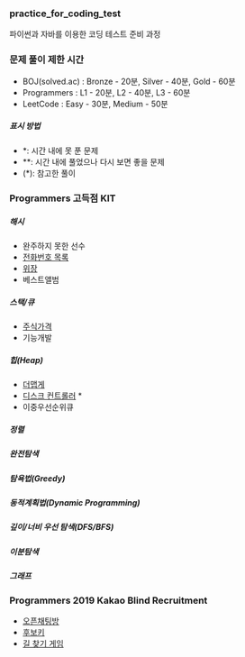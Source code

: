 ### practice_for_coding_test
파이썬과 자바를 이용한 코딩 테스트 준비 과정

### 문제 풀이 제한 시간
* BOJ(solved.ac) : Bronze - 20분, Silver - 40분, Gold - 60분
* Programmers : L1 - 20분, L2 - 40분, L3 - 60분
* LeetCode : Easy - 30분, Medium - 50분
##### 표시 방법
* *: 시간 내에 못 푼 문제
* **: 시간 내에 풀었으나 다시 보면 좋을 문제
* (*): 참고한 풀이

### Programmers 고득점 KIT
##### 해시
* 완주하지 못한 선수
* [전화번호 목록](https://github.com/HYEEWON/practice_for_coding_test/blob/master/programmers_kit/210105_%EC%A0%84%ED%99%94%EB%B2%88%ED%98%B8%EB%AA%A9%EB%A1%9D_%ED%95%B4%EC%8B%9C_L2.py)
* [위장](https://github.com/HYEEWON/practice_for_coding_test/blob/master/programmers_kit/210105_%EC%9C%84%EC%9E%A5_%ED%95%B4%EC%8B%9C_L2.py)
* 베스트앨범
##### 스택/큐
* [주식가격](https://github.com/HYEEWON/practice_for_coding_test/blob/master/programmers_kit/210105_%EC%A3%BC%EC%8B%9D%EA%B0%80%EA%B2%A9_%EC%8A%A4%ED%83%9D%ED%81%90_L2.py)
* 기능개발
##### 힙(Heap)
* [더맵게](https://github.com/HYEEWON/practice_for_coding_test/blob/master/programmers_kit/210106_%EB%8D%94%EB%A7%B5%EA%B2%8C_%ED%9E%99_L2.py)
* [디스크 컨트롤러](https://github.com/HYEEWON/practice_for_coding_test/blob/master/programmers_kit/210106_%EB%94%94%EC%8A%A4%ED%81%AC%EC%BB%A8%ED%8A%B8%EB%A1%A4%EB%9F%AC_%ED%9E%99_L3.py) *
* 이중우선순위큐
##### 정렬
##### 완전탐색
##### 탐욕법(Greedy)
##### 동적계획법(Dynamic Programming)
##### 깊이/너비 우선 탐색(DFS/BFS)
##### 이분탐색
##### 그래프

### Programmers 2019 Kakao Blind Recruitment
* [오픈채팅방](https://github.com/HYEEWON/practice_for_coding_test/blob/master/programmers_2019_kakao/210106_%EC%98%A4%ED%94%88%EC%B1%84%ED%8C%85%EB%B0%A9_L2.py)
* [후보키](https://github.com/HYEEWON/practice_for_coding_test/blob/master/programmers_2019_kakao/210107_%ED%9B%84%EB%B3%B4%ED%82%A4_L2.py)
* [길 찾기 게임](https://github.com/HYEEWON/practice_for_coding_test/blob/master/programmers_2019_kakao/210108_%EA%B8%B8%EC%B0%BE%EA%B8%B0%EA%B2%8C%EC%9E%84_L3.py)